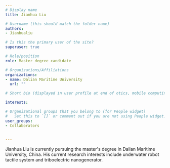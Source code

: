 ```yaml
---
# Display name
title: Jianhua Liu

# Username (this should match the folder name)
authors:
- Jianhualiu

# Is this the primary user of the site?
superuser: true

# Role/position
role: Master degree candidate

# Organizations/Affiliations
organizations:
- name: Dalian Maritime University
  url: ""

# Short bio (displayed in user profile at end of otics, mobile computing and programmable matter.

interests:

# Organizational groups that you belong to (for People widget)
#   Set this to `[]` or comment out if you are not using People widget.
user_groups:
- Collaborators

   
---
```

Jianhua Liu is currently pursuing the master's degree in Dalian Maritime University, China. His current research interests include underwater robot tactile system and triboelectric nanogenerator.


